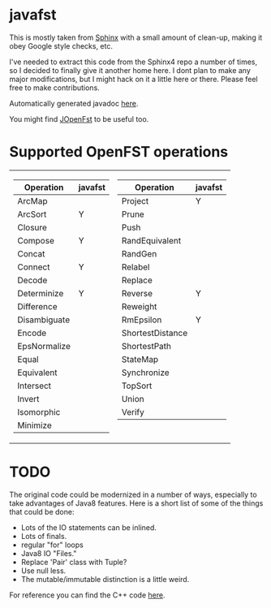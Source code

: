 javafst
=======

This is mostly taken from
[Sphinx](https://github.com/cmusphinx/sphinx4/tree/master/sphinx4-core/src/main/java/edu/cmu/sphinx/fst)
with a small amount of clean-up, making it obey Google style checks, etc.

I've needed to extract this code from the Sphinx4 repo a number of times, so I
decided to finally give it another home here. I dont plan to make any major
modifications, but I might hack on it a little here or there. Please feel free
to make contributions.

Automatically generated javadoc [here](https://belambert.github.io/javafst/).

You might find [JOpenFst](https://github.com/steveash/jopenfst) to be useful too.


Supported OpenFST operations
============================

<table border="0">
<tr><td valign=top>

| Operation | javafst |
| ----------|---------|
| ArcMap	|  |
| ArcSort	| Y |
| Closure	|  |
| Compose	| Y |
| Concat	|  |
| Connect	| Y |
| Decode	|  |
| Determinize	| Y |
| Difference	|  |
| Disambiguate	|  |
| Encode	|  |
| EpsNormalize	|  |
| Equal	|  |
| Equivalent	|  |
| Intersect	|  |
| Invert	|  |
| Isomorphic	|  |
| Minimize	|  |

</td><td valign=top>

| Operation | javafst |
| ----------|---------|
| Project	| Y |
| Prune	|  |
| Push	|  |
| RandEquivalent	|  |
| RandGen	|  |
| Relabel	|  |
| Replace	|  |
| Reverse	| Y |
| Reweight	|  |
| RmEpsilon	| Y |
| ShortestDistance	|  |
| ShortestPath	|  |
| StateMap	|  |
| Synchronize	|  |
| TopSort	|  |
| Union	|  |
| Verify	|  |

</td></tr> </table>


TODO
====

The original code could be modernized in a number of ways, especially to take
advantages of Java8 features.  Here is a short list of some of the things that
could be done:

- Lots of the IO statements can be inlined.
- Lots of finals.
- regular "for" loops
- Java8 IO "Files."
- Replace 'Pair' class with Tuple?
- Use null less.
- The mutable/immutable distinction is a little weird.

For reference you can find the C++ code [here](http://www.openfst.org/doxygen/fst/html).
